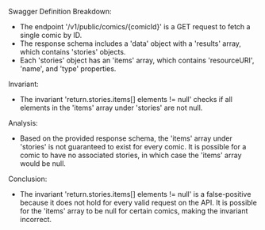 Swagger Definition Breakdown:
- The endpoint '/v1/public/comics/{comicId}' is a GET request to fetch a single comic by ID.
- The response schema includes a 'data' object with a 'results' array, which contains 'stories' objects.
- Each 'stories' object has an 'items' array, which contains 'resourceURI', 'name', and 'type' properties.

Invariant:
- The invariant 'return.stories.items[] elements != null' checks if all elements in the 'items' array under 'stories' are not null.

Analysis:
- Based on the provided response schema, the 'items' array under 'stories' is not guaranteed to exist for every comic. It is possible for a comic to have no associated stories, in which case the 'items' array would be null.

Conclusion:
- The invariant 'return.stories.items[] elements != null' is a false-positive because it does not hold for every valid request on the API. It is possible for the 'items' array to be null for certain comics, making the invariant incorrect.
